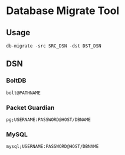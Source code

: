 # Database Migrate Tool

## Usage

`db-migrate -src SRC_DSN -dst DST_DSN`

## DSN

### BoltDB

`bolt@PATHNAME`

### Packet Guardian

`pg;USERNAME:PASSWORD@HOST/DBNAME`

### MySQL

`mysql;USERNAME:PASSWORD@HOST/DBNAME`

